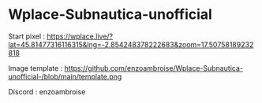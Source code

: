 # Wplace-Subnautica-unofficial

Start pixel :  https://wplace.live/?lat=45.81477316116315&lng=-2.854248378222683&zoom=17.50758189232818 

Image template :  https://github.com/enzoambroise/Wplace-Subnautica-unofficial-/blob/main/template.png 

Discord :  enzoambroise

